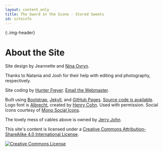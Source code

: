 ```yaml
---
layout: content_only
title: The Sword in the Scone - Stored Sweets
id: siteinfo
---
```

{:.img-header}
# About the Site

Site design by Jeannette and [Nina Ovryn](http://ninaovryndesign.com/).

Thanks to Natania and Josh for their help with editing and photography,
respectively.

Site coding by [Hunter Freyer](http://hjfreyer.com). [Email the Webmaster](mailto:webmaster@swordinthescone.com).

Built using [Bootstrap](http://getbootstrap.com), [Jekyll](http://jekyllrb.com),
and [GitHub Pages](http://pages.github.com).
[Source code is available](https://github.com/SwordInTheScone/swordinthescone.com).
Logo font is [Albrecht](http://www.dafont.com/albrecht.font), created by [Henry
Cohn](mailto:cohnin5@gmail.com). Used with permission. Social icons courtesy of [Mono Social Icons](http://drinchev.github.io/monosocialiconsfont/).

The lovely mess of cables above is owned by
[Jerry John](https://www.flickr.com/photos/jerryjohn/63351338/).

This site's content is licensed under a <a rel="license" href="http://creativecommons.org/licenses/by-sa/4.0/">Creative Commons Attribution-ShareAlike 4.0 International License</a>.

<a rel="license" href="http://creativecommons.org/licenses/by-sa/4.0/">
  <img alt="Creative Commons License" style="border-width:0" src="https://i.creativecommons.org/l/by-sa/4.0/88x31.png" />
</a>
